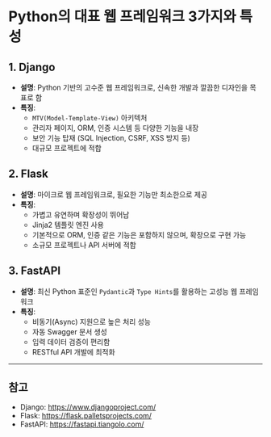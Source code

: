 # Python의 대표 웹 프레임워크 3가지와 특성

## 1. Django

- **설명**: Python 기반의 고수준 웹 프레임워크로, 신속한 개발과 깔끔한 디자인을 목표로 함
- **특징**:
  - `MTV(Model-Template-View)` 아키텍처
  - 관리자 페이지, ORM, 인증 시스템 등 다양한 기능을 내장
  - 보안 기능 탑재 (SQL Injection, CSRF, XSS 방지 등)
  - 대규모 프로젝트에 적합

## 2. Flask

- **설명**: 마이크로 웹 프레임워크로, 필요한 기능만 최소한으로 제공
- **특징**:
  - 가볍고 유연하며 확장성이 뛰어남
  - Jinja2 템플릿 엔진 사용
  - 기본적으로 ORM, 인증 같은 기능은 포함하지 않으며, 확장으로 구현 가능
  - 소규모 프로젝트나 API 서버에 적합

## 3. FastAPI

- **설명**: 최신 Python 표준인 `Pydantic`과 `Type Hints`를 활용하는 고성능 웹 프레임워크
- **특징**:
  - 비동기(Async) 지원으로 높은 처리 성능
  - 자동 Swagger 문서 생성
  - 입력 데이터 검증이 편리함
  - RESTful API 개발에 최적화

---

## 참고

- Django: https://www.djangoproject.com/
- Flask: https://flask.palletsprojects.com/
- FastAPI: https://fastapi.tiangolo.com/